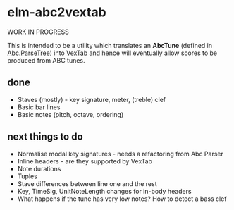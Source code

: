 elm-abc2vextab
==============

WORK IN PROGRESS

This is intended to be a utility which translates an __AbcTune__ (defined in [Abc.ParseTree](https://github.com/newlandsvalley/elm-abc-parser/blob/master/src/Abc/ParseTree.elm)) into [VexTab](http://www.vexflow.com/vextab/tutorial.html) and hence will eventually allow scores to be produced from ABC tunes.

done
----
* Staves (mostly) - key signature, meter, (treble) clef
* Basic bar lines
* Basic notes (pitch, octave, ordering)

next things to do
-----------------

* Normalise modal key signatures - needs a refactoring from Abc Parser
* Inline headers - are they supported by VexTab
* Note durations
* Tuples
* Stave differences between line one and the rest
* Key, TimeSig, UnitNoteLength changes for in-body headers
* What happens if the tune has very low notes?  How to detect a bass clef
